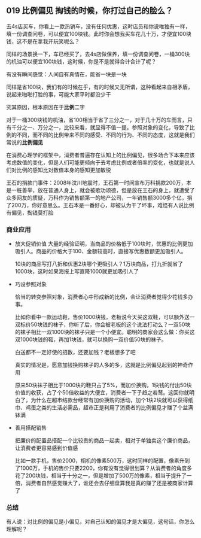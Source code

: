 ## 019 比例偏见 掏钱的时候，你打过自己的脸么？

去4s店买车，你看上一款热销车，没有任何优惠，这时店员和你说唯独有一样，填一份调查问卷，可以便宜100块钱。此时你会想我买车花几十万，才便宜100块钱，这不是在拿我开玩笑呢么？

同样的场景换一下，车已经买了，去4s店做保养，填一份调查问卷，一桶300块的机油可以便宜100块钱，这时候，你是不是就得合计合计了呢？

有没有瞬间感觉：人间自有真情在，能省一块是一块

同样是省100块，我们有的时候在乎，有的时候又无所谓，这种看起来自相矛盾，说起来啪啪打脸的事，可能大家平时都没少干

究其原因，根本原因在于**比例**二字

对于一桶300块钱的机油，省100相当于省了三分之一，对于几十万的车而言，只有千分之一、万分之一，比较来看，就显得不值一提。参照对象的变化，导致了比例的不同，而不同的比例带来不同的感受、不同的行为、不同的态度，这就是我们常说的**比例偏见**

在消费心理学的框架中，消费者普遍存在认知上的比例偏见，很多场合下本来应该考虑数值的变化，但是人们可能更倾向于去考虑比例或者倍率的变化，也就是说人们对比例的感知比对数值本身的感知更加敏锐

王石的捐款门事件：2008年汶川地震时，王石第一时间宣布万科捐款200万，本是一桩善举，放在普通人身上，就会被歌功颂德，但是放在王石的身上，就遭受了众多网友的质疑，万科作为销售额第一的地产公司，一年销售额3000多个亿，捐了200万，你好意思么。王石本是一番好心，却被认为干了坏事，难怪有人说比例有偏见，掏钱莫打脸

### 商业应用

- 放大促销价值
	大量的经验证明，当商品的价格低于100块时，优惠的比例更加吸引人。商品的价格大于100、金额较高时，直接写优惠数额更加吸引人。
	
	10块的商品写打八折和优惠2块哪个更吸引人？1万块商品，打九折就省了1000块，这时如果海报上写直降1000就更加吸引人了
	
- 巧设参照对象

	恰当的转变参照对象，消费者心中形成新的比例，会让消费者觉得少花钱多办事。
	
	比如你看中一款运动鞋，售价1000块钱，老板说今天买这双鞋，可以额外送一双标价50块钱的袜子，你听了后，你会被老板的这个说法打动么？一双50块的袜子相比一双1000块的袜子只是一个小便宜。聪明的商家会这么做：你买这双1000块钱的鞋，再加1块钱，就可以换购一双价值50块的袜子。

	白送都不一定好使的招数，还要加钱？老板想多了吧
	
	真实的情况是，愿意加钱换购袜子的人多的多，这就是比例偏见起到的神奇作用
	
	原来50块袜子相比于1000块的鞋只占了5%，而加价换购，1块钱的付出50块价值的收获，占了个50倍收益的大便宜，消费者一下子趋之若鹜。这回你就明白了，为什么在超市结款台经常有加价换购的活动，加个1块2块就可以获得纸巾、鸡蛋之类的生活必需品，超市正是利用了消费者的比例偏见才赚了个盆满钵满
	
- 善用搭配销售

	把廉价的配置品搭配一个比较贵的商品一起卖，相对于单独卖这个廉价商品，让消费者更容易感到价值感
	
	比如一款手机，售价2000，相机的像素500万，这时同样的配置，像素升到了1000万，手机的售价只要2200，你有没有觉得很划算？从消费者的角度多花了200块钱，相当于十分之一，但是增加了500万的像素，相当于提升了一倍，消费者自然感觉赚大了，谁还会去仔细盘算我是真的赚了还是被商家计算了

### 总结

有人说：对比例的偏见是小偏见，对自己认知的偏见才是大偏见，这句话，你怎么理解呢？